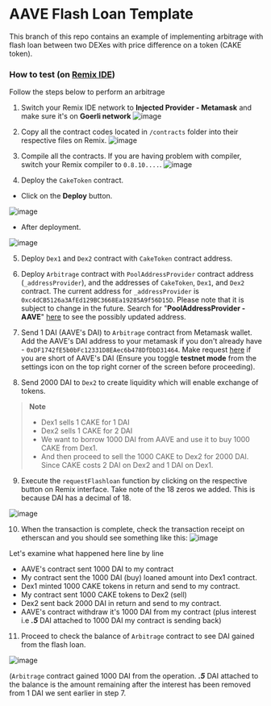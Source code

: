 # AAVE Flash Loan Template

This branch of this repo contains an example of implementing arbitrage with flash loan between two DEXes with price difference on a token (CAKE token).

### How to test (on [Remix IDE](https://remix.ethereum.org))
Follow the steps below to perform an arbitrage

1. Switch your Remix IDE network to **Injected Provider - Metamask** and make sure it's on **Goerli network**
![image](https://user-images.githubusercontent.com/64266194/212853178-e7a5142a-72fc-4588-80cd-573d1faa7670.png)

2. Copy all the contract codes located in `/contracts` folder into their respective files on Remix.
![image](https://user-images.githubusercontent.com/64266194/212853709-6cc5f061-c8d2-45e3-83ad-6262e917778d.png)

3. Compile all the contracts. If you are having problem with compiler, switch your Remix compiler to `0.8.10....`.
![image](https://user-images.githubusercontent.com/64266194/212854192-63c6135f-423c-4504-9a4b-786637b91d36.png)

4. Deploy the `CakeToken` contract.

  * Click on the **Deploy** button.

  ![image](https://user-images.githubusercontent.com/64266194/212854559-372222b8-7683-49e4-817d-26e25c2a965d.png)

  * After deployment.

  ![image](https://user-images.githubusercontent.com/64266194/212854775-5addb411-c63a-431c-88cf-3047adb96a61.png)

5. Deploy `Dex1` and `Dex2` contract with `CakeToken` contract address.

6. Deploy `Arbitrage` contract with `PoolAddressProvider` contract address (`_addressProvider`), and the addresses of `CakeToken`, `Dex1`, and `Dex2` contract. The current address for `_addressProvider` is `0xc4dCB5126a3AfEd129BC3668Ea19285A9f56D15D`. Please note that it is subject to change in the future. Search for "**PoolAddressProvider - AAVE**" [here](https://docs.aave.com/developers/deployed-contracts/v3-testnet-addresses) to see the possibly updated address.

7. Send 1 DAI (AAVE's DAI) to `Arbitrage` contract from Metamask wallet. Add the AAVE's DAI address to your metamask if you don't already have - `0xDF1742fE5b0bFc12331D8EAec6b478DfDbD31464`. Make request [here](https://app.aave.com/faucet/) if you are short of AAVE's DAI (Ensure you toggle **testnet mode** from the settings icon on the top right corner of the screen before proceeding).

8. Send 2000 DAI to `Dex2` to create liquidity which will enable exchange of tokens.
> **Note**
 > * Dex1 sells 1 CAKE for 1 DAI
 > * Dex2 sells 1 CAKE for 2 DAI
 > * We want to borrow 1000 DAI from AAVE and use it to buy 1000 CAKE from Dex1.
 > * And then proceed to sell the 1000 CAKE to Dex2 for 2000 DAI. Since CAKE costs 2 DAI on Dex2 and 1 DAI on Dex1.
 
9. Execute the `requestFlashloan` function by clicking on the respective button on Remix interface. Take note of the 18 zeros we added. This is because DAI has a decimal of 18.

![image](https://user-images.githubusercontent.com/64266194/212864124-6cb8b6a2-20be-4fdf-9116-08d1683359e7.png)

10. When the transaction is complete, check the transaction receipt on etherscan and you should see something like this:
![image](https://user-images.githubusercontent.com/64266194/212864446-888149e7-643e-47f6-b672-adbacdfd2585.png)

Let's examine what happened here line by line
* AAVE's contract sent 1000 DAI to my contract
* My contract sent the 1000 DAI (buy) loaned amount into Dex1 contract.
* Dex1 minted 1000 CAKE tokens in return and send to my contract.
* My contract sent 1000 CAKE tokens to Dex2 (sell)
* Dex2 sent back 2000 DAI in return and send to my contract.
* AAVE's contract withdraw it's 1000 DAI from my contract (plus interest i.e **_.5_** DAI attached to 1000 DAI my contract is sending back)

11. Proceed to check the balance of `Arbitrage` contract to see DAI gained from the flash loan. 

![image](https://user-images.githubusercontent.com/64266194/212868271-ed734217-81c9-4942-b78c-2ca43e6c8950.png)

(`Arbitrage` contract gained 1000 DAI from the operation. **_.5_** DAI attached to the balance is the amount remaining after the interest has been removed from 1 DAI we sent earlier in step 7.

